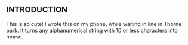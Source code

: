 INTRODUCTION
------------

This is so cute! I wrote this on my phone, while waiting in line in Thorne park. It turns any alphanumerical string with 10 or less characters into morse.